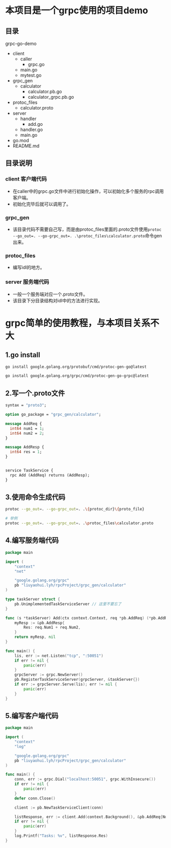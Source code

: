 # 本项目是一个grpc使用的项目demo
## 目录
grpc-go-demo                 
- client                     
  - caller
    - grpc.go
  - main.go             
  - mytest.go        
- grpc_gen      
  - calculator
    - calculator.pb.go
    - calculator_grpc.pb.go
- protoc_files              
    - calculator.proto     
- server                   
  - handler                
      - add.go          
  - handler.go             
  - main.go               
- go.mod                    
- README.md

## 目录说明
### client 客户端代码
- 在caller中的grpc.go文件中进行初始化操作，可以初始化多个服务的rpc调用客户端。
- 初始化完毕后就可以调用了。

### grpc_gen
- 该目录代码不需要自己写，而是由protoc_files里面的.proto文件使用`protoc --go_out=. --go-grpc_out=. .\protoc_files\calculator.proto`命令gen出来。

### protoc_files
- 编写idl的地方。

### server 服务端代码
- 一般一个服务端对应一个.proto文件。
- 该目录下分目录结构对idl中的方法进行实现。





# grpc简单的使用教程，与本项目关系不大
## 1.go install
```bash
go install google.golang.org/protobuf/cmd/protoc-gen-go@latest

go install google.golang.org/grpc/cmd/protoc-gen-go-grpc@latest
```


## 2.写一个.proto文件
```protobuf
syntax = "proto3";

option go_package = "grpc_gen/calculator";

message AddReq {
  int64 num1 = 1;
  int64 num2 = 2;
}

message AddResp {
  int64 res = 1;
}


service TaskService {
  rpc Add (AddReq) returns (AddResp);
}
```


## 3.使用命令生成代码
```bash
protoc --go_out=. --go-grpc_out=. .\{protoc_dir}\{proto_file}

# 举例
protoc --go_out=. --go-grpc_out=. .\protoc_files\calculator.proto
```


## 4.编写服务端代码
```go
package main

import (
	"context"
	"net"

	"google.golang.org/grpc"
	pb "liuyaohui.lyh/rpcProject/grpc_gen/calculator"
)

type taskServer struct {
	pb.UnimplementedTaskServiceServer // 这里不要忘了
}

func (s *taskServer) Add(ctx context.Context, req *pb.AddReq) (*pb.AddResp, error) {
	myResp := &pb.AddResp{
		Res: req.Num1 + req.Num2,
	}
	return myResp, nil
}

func main() {
	lis, err := net.Listen("tcp", ":50051")
	if err != nil {
		panic(err)
	}
	grpcServer := grpc.NewServer()
	pb.RegisterTaskServiceServer(grpcServer, &taskServer{})
	if err := grpcServer.Serve(lis); err != nil {
		panic(err)
	}
}
```



## 5.编写客户端代码
```go
package main

import (
	"context"
	"log"

	"google.golang.org/grpc"
	pb "liuyaohui.lyh/rpcProject/grpc_gen/calculator"
)

func main() {
	conn, err := grpc.Dial("localhost:50051", grpc.WithInsecure())
	if err != nil {
		panic(err)
	}
	defer conn.Close()

	client := pb.NewTaskServiceClient(conn)

	listResponse, err := client.Add(context.Background(), &pb.AddReq{Num1: 5, Num2: 6})
	if err != nil {
		panic(err)
	}
	log.Printf("Tasks: %v", listResponse.Res)
}
```